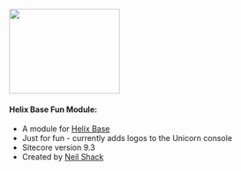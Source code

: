 <img src="https://nshackblog.files.wordpress.com/2017/02/helixbase1.png" height="154px" width="200px" /><br />
#### Helix Base Fun Module:

* A module for [Helix Base](https://github.com/muso31/Helixbase)
* Just for fun - currently adds logos to the Unicorn console
* Sitecore version 9.3
* Created by [Neil Shack](https://github.com/muso31/)